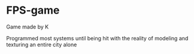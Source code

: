 # FPS-game
Game made by K

Programmed most systems until being hit with the reality of modeling and texturing an entire city alone
